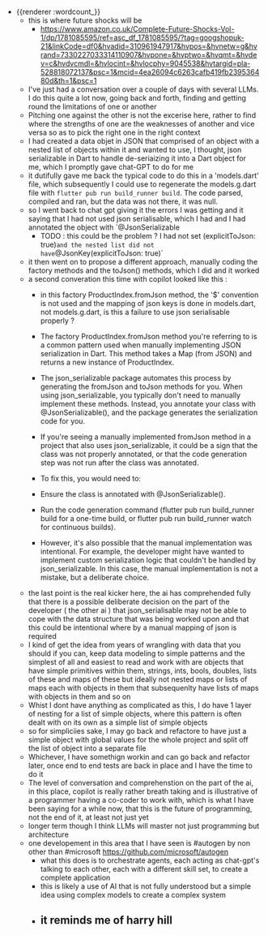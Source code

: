 - {{renderer :wordcount_}}
	- this is where future shocks will be
		- https://www.amazon.co.uk/Complete-Future-Shocks-Vol-1/dp/1781085595/ref=asc_df_1781085595/?tag=googshopuk-21&linkCode=df0&hvadid=310961947917&hvpos=&hvnetw=g&hvrand=7330227033314110907&hvpone=&hvptwo=&hvqmt=&hvdev=c&hvdvcmdl=&hvlocint=&hvlocphy=9045538&hvtargid=pla-528818072137&psc=1&mcid=4ea26094c6263cafb419fb239536480d&th=1&psc=1
	- I've just had a conversation over a couple of days with several LLMs. I do this quite a lot now, going back and forth, finding and getting round the limitations of one or another
	- Pitching one against the other is not the excerise here, rather to find where the strengths of one are the weaknesses of another and vice versa so as to pick the right one in the right context
	- I had created a data objet in JSON that comprised of an object with a nested list of objects within it and wanted to use, I thought, json serializable in Dart to handle de-seriaizing it into a Dart object for me, which I promptly gave chat-GPT to do for me
	- it dutifully gave me back the typical code to do this in a 'models.dart' file, which subsequently I could use to regenerate the models.g.dart file with `flutter pub run build_runner build`. The code parsed, compiled and ran, but the data was not there, it was null.
	- so I went back to chat gpt giving it the errors I was getting and it saying that I had not used json serialisable, which I had and I had annotated the object with `@JsonSerializable 
		- TODO : this could be the problem ?
			I had not set (explicitToJson: true)` and the nested list did not have `@JsonKey(explicitToJson: true)`
	- it then went on to propose a different approach, manually coding the factory methods and the toJson() methods, which I did and it worked
	- a second converation this time with copilot looked like this :
		- in this factory ProductIndex.fromJson method, the '$' convention is not used and the mapping of json keys is done in models.dart, not models.g.dart, is this a failure to use json serialisable properly ?
		- The factory ProductIndex.fromJson method you're referring to is a common pattern used when manually implementing JSON serialization in Dart. This method takes a Map (from JSON) and returns a new instance of ProductIndex.

		- The json_serializable package automates this process by generating the fromJson and toJson methods for you. When using json_serializable, you typically don't need to manually implement these methods. Instead, you annotate your class with @JsonSerializable(), and the package generates the serialization code for you.

		- If you're seeing a manually implemented fromJson method in a project that also uses json_serializable, it could be a sign that the class was not properly annotated, or that the code generation step was not run after the class was annotated.

		- To fix this, you would need to:

		- Ensure the class is annotated with @JsonSerializable().
		- Run the code generation command (flutter pub run build_runner build for a one-time build, or flutter pub run build_runner watch for continuous builds).
		- However, it's also possible that the manual implementation was intentional. For example, the developer might have wanted to implement custom serialization logic that couldn't be handled by json_serializable. In this case, the manual implementation is not a mistake, but a deliberate choice.
	- the last point is the real kicker here, the ai has comprehended fully that there is a possible deliberate decision on the part of the developer ( the other ai ) that json_serialisable may not be able to cope with the data structure that was being worked upon and that this could be intentional where by a manual mapping of json is required
	- I kind of get the idea from years of wrangling with data that you should if you can, keep data modeling to simple patterns and the simplest of all and easiest to read and work with are objects that have simple primitives within them, strings, ints, bools, doubles, lists of these and maps of these but ideally not nested maps or lists of maps each with objects in them that subsequenlty have lists of maps with objects in them and so on
	- Whist I dont have anything as complicated as this, I do have 1 layer of nesting for a list of simple objects, where this pattern is often dealt with on its own as a simple list of simple objects
	- so for simpliciies sake, I may go back and refactore to have just a simple object with global values for the whole project and split off the list of object into a separate file
	- Whichever, I have somethign workin and can go back and refactor later, once end to end tests are back in place and I have the time to do it
	- The level of conversation and comprehenstion on the part of the ai, in this place, copilot is really rather breath taking and is illustrative of a programmer having a co-coder to work with, which is what I have been saying for a while now, that this is the future of programming, not the end of it, at least not just yet 
	- longer term though I think LLMs will master not just programming but architecture
	- one developement in this area that I have seen is #autogen by non other than #microsoft https://github.com/microsoft/autogen
		- what this does is to orchestrate agents, each acting as chat-gpt's talking to each other, each with a different skill set, to create a complete application
		- this is likely a use of AI that is not fully understood but a simple idea using complex models to create a complex system
		- it reminds me of harry hill
			- 

